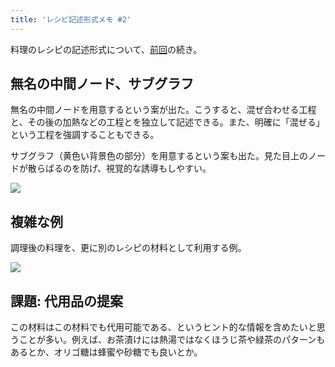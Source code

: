 ```yaml
---
title: 'レシピ記述形式メモ #2'
---
```

料理のレシピの記述形式について、[前回](https://r7kamura.com/articles/2022-05-13-mermaid-recipe-memo)の続き。

無名の中間ノード、サブグラフ
--------------

無名の中間ノードを用意するという案が出た。こうすると、混ぜ合わせる工程と、その後の加熱などの工程とを独立して記述できる。また、明確に「混ぜる」という工程を強調することもできる。

サブグラフ（黄色い背景色の部分）を用意するという案も出た。見た目上のノードが散らばるのを防げ、視覚的な誘導もしやすい。

![](https://lh4.googleusercontent.com/JoqlhVLfoM9kFpEr0MeiYKdpKoQEjKM6IbQLrfzU00_3kTqXvLGFjgAgeXxvoXT5Z3CcD-Zo9nxRqZ3xrNv7Z5IgG7T6enBysOV8IfvT5qfvli6PDEMS51Z4n1-Fj6Euop9IRUqRXofnM_u0lREika6wnb1-WRy8aT-6BNIcBiK1RX9ShAioxbZQ)

複雑な例
----

調理後の料理を、更に別のレシピの材料として利用する例。

![](https://lh4.googleusercontent.com/B4tB-1LuHAlcvRl_W5JzJxYLtTJaOnFIpgwANLM6SPFcm9hZwmIAEjJfg1xMusC1Z8klncmo87LUzbaNWhWmrIp2ML7bE7KCv9esxi9Fm_mBKmxou3KfNULsGnso9CjVFXz7SQFjA0vQq_WwMLsCIOGqlGOKXEFkrXOBaamS7HqUKw7X7LuAMKIg)

課題: 代用品の提案
----------

この材料はこの材料でも代用可能である、というヒント的な情報を含めたいと思うことが多い。例えば、お茶漬けには熱湯ではなくほうじ茶や緑茶のパターンもあるとか、オリゴ糖は蜂蜜や砂糖でも良いとか。
